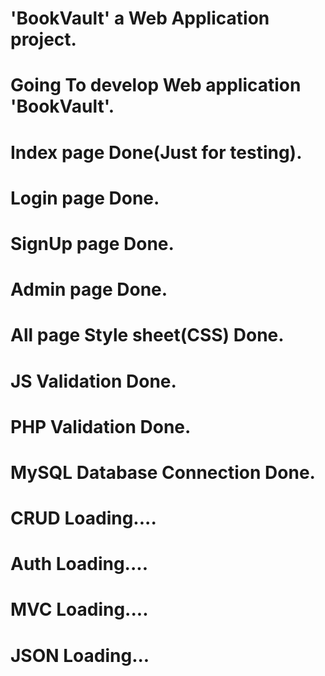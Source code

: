 # 'BookVault' a Web Application project.
# Going To develop Web application 'BookVault'.

# Index page Done(Just for testing).
# Login page Done.
# SignUp page Done.
# Admin page Done.
# All page Style sheet(CSS) Done.
# JS Validation Done.
# PHP Validation Done.
# MySQL Database Connection Done.
# CRUD Loading....
# Auth Loading....
# MVC Loading....
# JSON Loading...
